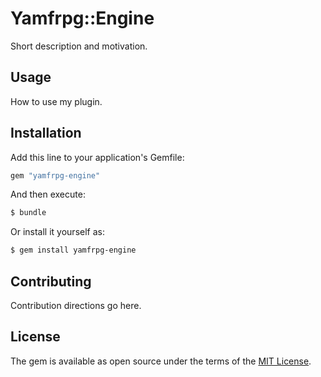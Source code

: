 # Yamfrpg::Engine
Short description and motivation.

## Usage
How to use my plugin.

## Installation
Add this line to your application's Gemfile:

```ruby
gem "yamfrpg-engine"
```

And then execute:
```bash
$ bundle
```

Or install it yourself as:
```bash
$ gem install yamfrpg-engine
```

## Contributing
Contribution directions go here.

## License
The gem is available as open source under the terms of the [MIT License](https://opensource.org/licenses/MIT).
